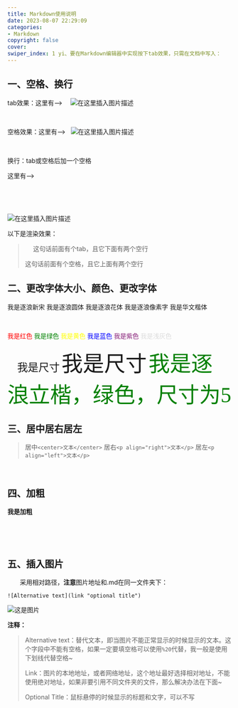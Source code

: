 ```yaml
---
title: Markdown使用说明
date: 2023-08-07 22:29:09
categories: 
- Markdown
copyright: false
cover: 
swiper_index: 1 yi、要在Markdown编辑器中实现按下tab效果，只需在文档中写入：
---
```




<!--more-->

## 一、空格、换行

tab效果：这里有—>&emsp;
![在这里插入图片描述](https://img-blog.csdnimg.cn/178e1ebfaf974a3f962cbf9ed310a7d5.png)

&nbsp; 

空格效果：这里有—> &nbsp;
![在这里插入图片描述](https://img-blog.csdnimg.cn/f4b020b979374ed0bf584a62ccc08b54.png)

&nbsp; 

换行：tab或空格后加一个空格

这里有—>&emsp; 

&emsp;  

&emsp;  

![在这里插入图片描述](https://img-blog.csdnimg.cn/bd956dc8223a4edb8ce6e744253c3705.png)

以下是渲染效果：

>   这句话前面有个tab，且它下面有两个空行
>  
>  
>  这句话前面有个空格，且它上面有两个空行





## 二、更改字体大小、颜色、更改字体

<font face="逐浪新宋">我是逐浪新宋</font>
<font face="逐浪圆体">我是逐浪圆体</font>
<font face="逐浪花体">我是逐浪花体</font>
<font face="逐浪像素字">我是逐浪像素字</font>
<font face="华文楷体">我是华文楷体</font>

&emsp;  

<font color=red>我是红色</font>
<font color=#008000>我是绿色</font>
<font color=yellow>我是黄色</font>
<font color=Blue>我是蓝色</font>
<font color= #871F78>我是紫色</font>
<font color= #DCDCDC>我是浅灰色</font>

&emsp;  <font size=5>我是尺寸</font>
<font size=10>我是尺寸</font>
<font face="逐浪立楷" color=green size=10>我是逐浪立楷，绿色，尺寸为5</font>



## 三、居中居右居左

> 居中`<center>文本</center>`
> 居右`<p align="right">文本</p>`
> 居左`<p align="left">文本</p>`

&emsp; 

## 四、加粗

**我是加粗**

&emsp; 

&emsp; 

## 五、插入图片

&emsp;&emsp;采用相对路径，**注意**图片地址和.md在同一文件夹下：

```text
![Alternative text](link "optional title")
```

![这是图片](20230821204027.jpg "Magic Gardens")

**注释：**

> Alternative text：替代文本，即当图片不能正常显示的时候显示的文本。这个字段中不能有空格，如果一定要填空格可以使用`%20`代替，我一般是使用下划线代替空格~
>
> Link：图片的本地地址，或者网络地址，这个地址最好选择相对地址，不能使用绝对地址，如果非要引用不同文件夹的文件，那么解决办法在下面~
>
> Optional Title：鼠标悬停的时候显示的标题和文字，可以不写
